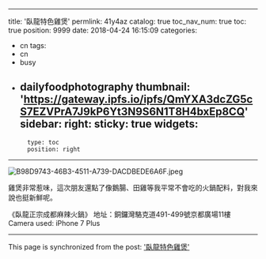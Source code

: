 
---
title: '臥龍特色雞煲'
permlink: 41y4az
catalog: true
toc_nav_num: true
toc: true
position: 9999
date: 2018-04-24 16:15:09
categories:
- cn
tags:
- cn
- busy
- dailyfoodphotography
thumbnail: 'https://gateway.ipfs.io/ipfs/QmYXA3dcZG5cS7EZVPrA7J9kP6Yt3N9S6N1T8H4bxEp8CQ'
sidebar:
    right:
        sticky: true
widgets:
    -
        type: toc
        position: right
---


![B98D9743-46B3-4511-A739-DACDBEDE6A6F.jpeg](https://gateway.ipfs.io/ipfs/QmYXA3dcZG5cS7EZVPrA7J9kP6Yt3N9S6N1T8H4bxEp8CQ)


雞煲非常惹味，這次朋友還點了像鵝腸、田雞等我平常不會吃的火鍋配料，對我來說也挺新鮮呢。


《臥龍正宗成都麻辣火鍋》
地址：銅鑼灣駱克道491-499號京都廣場11樓
Camera used: iPhone 7 Plus

- - -

This page is synchronized from the post: ['臥龍特色雞煲'](https://steemit.com/@htliao/41y4az)

